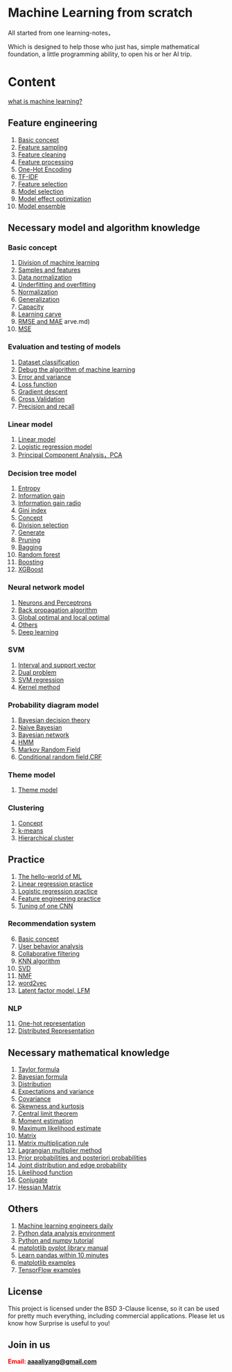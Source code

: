 # Machine Learning from scratch
All started from one learning-notes，

Which is designed to help those who just has, simple mathematical foundation, a little programming ability, to open his or her AI trip.

# Content
[what is machine learning?](https://github.com/bobkentt/Learning-machine-from-scratch-/blob/master/alg_base/wiml.md)

## Feature engineering
1. [Basic concept](https://github.com/bobkentt/Learning-machine-from-scratch-/blob/master/alg_base/features_concept.md)
2. [Feature sampling](https://github.com/bobkentt/Learning-machine-from-scratch-/blob/master/alg_base/data_sample.md)
3. [Feature cleaning](https://github.com/bobkentt/Learning-machine-from-scratch-/blob/master/alg_base/data_clean.md)
4. [Feature processing](https://github.com/bobkentt/Learning-machine-from-scratch-/blob/master/alg_base/features_handle.md)
5. [One-Hot Encoding](https://github.com/bobkentt/Learning-machine-from-scratch-/blob/master/alg_base/one-hot.md)
6. [TF-IDF](https://github.com/bobkentt/Learning-machine-from-scratch-/blob/master/alg_base/TF-idf.md)
7. [Feature selection](https://github.com/bobkentt/Learning-machine-from-scratch-/blob/master/alg_base/features.md)
8. [Model selection](https://github.com/bobkentt/Learning-machine-from-scratch-/blob/master/alg_base/estimator.md)
9. [Model effect optimization](https://github.com/bobkentt/Learning-machine-from-scratch-/blob/master/alg_base/estimator_optimize.md)
10. [Model ensemble](https://github.com/bobkentt/Learning-machine-from-scratch-/blob/master/alg_base/model_ensemble.md)

## Necessary model and algorithm knowledge
### Basic concept
1. [Division of machine learning](https://github.com/bobkentt/Learning-machine-from-scratch-/blob/master/alg_base/the_division_of_ml.md)
2. [Samples and features](https://github.com/bobkentt/Learning-machine-from-scratch-/blob/master/alg_base/sample_feature_label.md)
3. [Data normalization](https://github.com/bobkentt/Learning-machine-from-scratch-/blob/master/alg_base/data_normalization.md)
4. [Underfitting and overfitting](https://github.com/bobkentt/Learning-machine-from-scratch-/blob/master/alg_base/underfitting_vs_overfitting.md)
5. [Normalization](https://github.com/bobkentt/Learning-machine-from-scratch-/blob/master/alg_base/normalization.md)
6. [Generalization](https://github.com/bobkentt/Learning-machine-from-scratch-/blob/master/alg_base/generalization.md)
7. [Capacity](https://github.com/bobkentt/Learning-machine-from-scratch-/blob/master/alg_base/Capacity.md)
7. [Learning carve](https://github.com/bobkentt/Learning-machine-from-scratch-/blob/master/alg_base/learning_carve.md)
8. [RMSE and MAE](https://github.com/bobkentt/Learning-machine-from-scratch-/blob/master/practice/rmse_mae.md)
arve.md)
9. [MSE](https://github.com/bobkentt/Learning-machine-from-scratch-/blob/master/practice/mse.md)
### Evaluation and testing of models
1. [Dataset classification](https://github.com/bobkentt/Learning-machine-from-scratch-/blob/master/alg_base/dataset_classification.md)
2. [Debug the algorithm of machine learning](https://github.com/bobkentt/Learning-machine-from-scratch-/blob/master/alg_base/debug_ml_alg.md)
3. [Error and variance](https://github.com/bobkentt/Learning-machine-from-scratch-/blob/master/alg_base/Error%26variance.md)
4. [Loss function](https://github.com/bobkentt/Learning-machine-from-scratch-/blob/master/alg_base/loss_function.md)
5. [Gradient descent](https://github.com/bobkentt/Learning-machine-from-scratch-/blob/master/alg_base/gradient_descent.md)
6. [Cross Validation](https://github.com/bobkentt/Learning-machine-from-scratch-/blob/master/alg_base/CrossValidation.md)
7. [Precision and recall](https://github.com/bobkentt/Learning-machine-from-scratch-/blob/master/alg_base/precision_andrecall.md)
### Linear model
1. [Linear model](https://github.com/bobkentt/Learning-machine-from-scratch-/blob/master/alg_base/linear_regression_model.md)
2. [Logistic regression model](https://github.com/bobkentt/Learning-machine-from-scratch-/blob/master/alg_base/logisticRegression.md)
3. [Principal Component Analysis，PCA](https://github.com/bobkentt/Learning-machine-from-scratch-/blob/master/alg_base/pca.md)
### Decision tree model
1. [Entropy](https://github.com/bobkentt/Learning-machine-from-scratch-/blob/master/alg_base/Entropy.md)
2. [Information gain](https://github.com/bobkentt/Learning-machine-from-scratch-/blob/master/alg_base/InformationGain.md)
3. [Information gain radio](https://github.com/bobkentt/Learning-machine-from-scratch-/blob/master/alg_base/InformationGainRadio.md)
4. [Gini index](https://github.com/bobkentt/Learning-machine-from-scratch-/blob/master/alg_base/GiniIndex.md)
5. [Concept](https://github.com/bobkentt/Learning-machine-from-scratch-/blob/master/alg_base/decision_tree.md)
5. [Division selection](https://github.com/bobkentt/Learning-machine-from-scratch-/blob/master/alg_base/Division_selection.md)
6. [Generate](https://github.com/bobkentt/Learning-machine-from-scratch-/blob/master/alg_base/decision_tree_generate.md)
7. [Pruning](https://github.com/bobkentt/Learning-machine-from-scratch-/blob/master/alg_base/Pruning.md)
8. [Bagging](https://github.com/bobkentt/Learning-machine-from-scratch-/blob/master/alg_base/Bagging.md)
9. [Random forest](https://github.com/bobkentt/Learning-machine-from-scratch-/blob/master/alg_base/RandomForest.md)
10. [Boosting](https://github.com/bobkentt/Learning-machine-from-scratch-/blob/master/alg_base/Boosting.md)
11. [XGBoost](https://github.com/bobkentt/Learning-machine-from-scratch-/blob/master/alg_base/xgboost.md)
### Neural network model
1. [Neurons and Perceptrons](https://github.com/bobkentt/Learning-machine-from-scratch-/blob/master/alg_base/neural_network.md)
2. [Back propagation algorithm](https://github.com/bobkentt/Learning-machine-from-scratch-/blob/master/alg_base/BackPropagation.md)
3. [Global optimal and local optimal]()
4. [Others]()
5. [Deep learning]()
### SVM
1. [Interval and support vector]()
2. [Dual problem]()
3. [SVM regression]()
4. [Kernel method]()
### Probability diagram model
1. [Bayesian decision theory]()
2. [Naive Bayesian]()
3. [Bayesian network]()
4. [HMM]()
5. [Markov Random Field]()
6. [Conditional random field,CRF]()
### Theme model
1. [Theme model]()
### Clustering
1. [Concept](https://github.com/bobkentt/Learning-machine-from-scratch-/blob/master/alg_base/cluster_concept.md)
2. [k-means](https://github.com/bobkentt/Learning-machine-from-scratch-/blob/master/alg_base/kmeans.md)
3. [Hierarchical cluster](https://github.com/bobkentt/Learning-machine-from-scratch-/blob/master/alg_base/Hierarchical_cluster.md)

## Practice
1. [The hello-world of ML](https://github.com/bobkentt/Learning-machine-from-scratch-/blob/master/practice/ml-hello-world-program.md)
2. [Linear regression practice](https://github.com/bobkentt/Learning-machine-from-scratch-/blob/master/practice/linear-regression-practice.md)
3. [Logistic regression practice](https://github.com/bobkentt/Learning-machine-from-scratch-/blob/master/practice/logistic-regression-practice.md)
4. [Feature engineering practice](https://github.com/bobkentt/Learning-machine-from-scratch-/blob/master/practice/code/feature_engineering/feature_engineering.ipynb)
5. [Tuning of one CNN](https://github.com/bobkentt/Learning-machine-from-scratch-/blob/master/practice/tuning_e1.md)
### Recommendation system
6. [Basic concept](https://github.com/bobkentt/Learning-machine-from-scratch-/blob/master/practice/recommendation_basic_concept.md)
7. [User behavior analysis](https://github.com/bobkentt/Learning-machine-from-scratch-/blob/master/practice/recommendation_usr_behavior.md)
8. [Collaborative filtering](https://github.com/bobkentt/Learning-machine-from-scratch-/blob/master/practice/recommendation_collaborative_filtering.md)
9. [KNN algorithm](https://github.com/bobkentt/Learning-machine-from-scratch-/blob/master/alg_base/knn.md)
10. [SVD](https://github.com/bobkentt/Learning-machine-from-scratch-/blob/master/practice/svd.md)
11. [NMF](https://github.com/bobkentt/Learning-machine-from-scratch-/blob/master/practice/svd.md)
12. [word2vec](https://github.com/bobkentt/Learning-machine-from-scratch-/blob/master/alg_base/word2vec.md)
13. [Latent factor model, LFM](https://github.com/bobkentt/Learning-machine-from-scratch-/blob/master/alg_base/latent_factor_model.md)
### NLP
11. [One-hot representation](https://github.com/bobkentt/Learning-machine-from-scratch-/blob/master/alg_base/One-hot-Representation.md)
12. [Distributed Representation](https://github.com/bobkentt/Learning-machine-from-scratch-/blob/master/alg_base/Distributed_Representation.md)
## Necessary mathematical knowledge
1. [Taylor formula](https://github.com/bobkentt/Learning-machine-from-scratch-/blob/master/math_base/taylor.md)
2. [Bayesian formula](https://github.com/bobkentt/Learning-machine-from-scratch-/blob/master/math_base/bayes.md)
3. [Distribution](https://github.com/bobkentt/Learning-machine-from-scratch-/blob/master/math_base/distribution.md)
4. [Expectations and variance](https://github.com/bobkentt/Learning-machine-from-scratch-/blob/master/math_base/expectation_variance.md)
5. [Covariance](https://github.com/bobkentt/Learning-machine-from-scratch-/blob/master/math_base/cov.md)
6. [Skewness and kurtosis](https://github.com/bobkentt/Learning-machine-from-scratch-/blob/master/math_base/skewness.md)
7. [Central limit theorem](https://github.com/bobkentt/Learning-machine-from-scratch-/blob/master/math_base/central_limit.md)
8. [Moment estimation](https://github.com/bobkentt/Learning-machine-from-scratch-/blob/master/math_base/moment_estimation.md)
9. [Maximum likelihood estimate](https://github.com/bobkentt/Learning-machine-from-scratch-/blob/master/math_base/MLE.md)
10. [Matrix](https://github.com/bobkentt/Learning-machine-from-scratch-/blob/master/math_base/matrix.md)
11. [Matrix multiplication rule](https://github.com/bobkentt/Learning-machine-from-scratch-/blob/master/math_base/matrix_multi.md)
12. [Lagrangian multiplier method](https://github.com/bobkentt/Learning-machine-from-scratch-/blob/master/math_base/Lagrange.md)
13. [Prior probabilities and posteriori probabilities](https://github.com/bobkentt/Learning-machine-from-scratch-/blob/master/math_base/Prior_probability.md)
14. [Joint distribution and edge probability](https://github.com/bobkentt/Learning-machine-from-scratch-/blob/master/math_base/pmf.md)
15. [Likelihood function](https://github.com/bobkentt/Learning-machine-from-scratch-/blob/master/math_base/pmf.md)
16. [Conjugate](https://github.com/bobkentt/Learning-machine-from-scratch-/blob/master/math_base/conjugate.md)
17. [Hessian Matrix](https://github.com/bobkentt/Learning-machine-from-scratch-/blob/master/math_base/Hessian_Matrix.md)

## Others
1. [Machine learning engineers daily](https://github.com/bobkentt/Learning-machine-from-scratch-/blob/master/funny/major_task.md)
1. [Python data analysis environment](https://github.com/bobkentt/Learning-machine-from-scratch-/blob/master/practice/python-environment-install.md)
2. [Python and numpy tutorial](https://github.com/bobkentt/Learning-machine-from-scratch-/blob/master/practice/code/python-numpy-tutorial.ipynb)
3. [matplotlib pyplot library manual](https://github.com/bobkentt/Learning-machine-from-scratch-/blob/master/practice/matplotlib_pyplot/content.md)
4. [Learn pandas within 10 minutes](http://www.cnblogs.com/chaosimple/p/4153083.html)
5. [matplotlib examples](https://zhuanlan.zhihu.com/p/24309547)
6. [TensorFlow examples]()

## License
This project is licensed under the BSD 3-Clause license, so it can be used for pretty much everything, including commercial applications. Please let us know how Surprise is useful to you!

## Join in us
**<font color=red>Email:   aaaaliyang@gmail.com</font>**<br>
